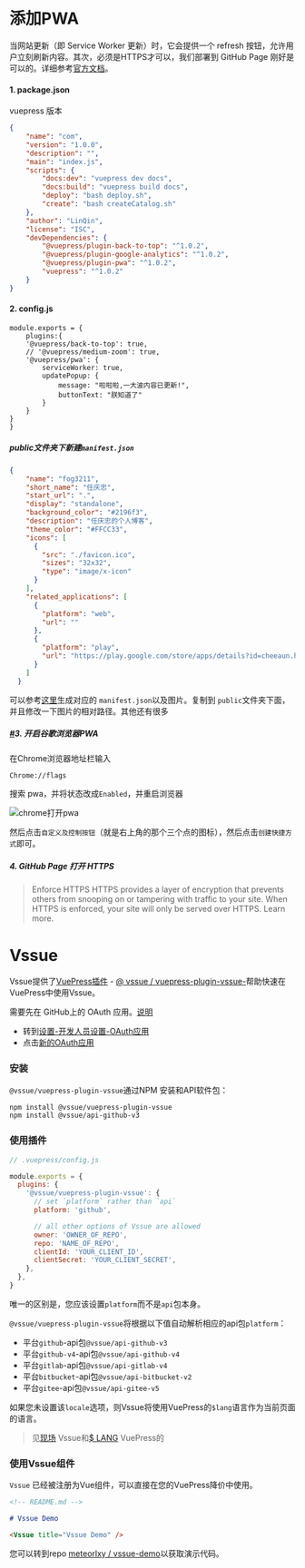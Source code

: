# 添加PWA

当网站更新（即 Service Worker 更新）时，它会提供一个 refresh 按钮，允许用户立刻刷新内容。其次，必须是HTTPS才可以，我们部署到 GitHub Page 刚好是可以的。详细参考[官方文档](https://v1.vuepress.vuejs.org/plugin/official/plugin-pwa.html)。

#### 1. package.json

vuepress 版本

```json
{
	"name": "com",
	"version": "1.0.0",
	"description": "",
	"main": "index.js",
	"scripts": {
		"docs:dev": "vuepress dev docs",
		"docs:build": "vuepress build docs",
		"deploy": "bash deploy.sh",
		"create": "bash createCatalog.sh"
	},
	"author": "LinQin",
	"license": "ISC",
	"devDependencies": {
		"@vuepress/plugin-back-to-top": "^1.0.2",
		"@vuepress/plugin-google-analytics": "^1.0.2",
		"@vuepress/plugin-pwa": "^1.0.2",
		"vuepress": "^1.0.2"
	}
}
```

#### 2. config.js

```vue
module.exports = {
    plugins:{
    '@vuepress/back-to-top': true,
    // '@vuepress/medium-zoom': true,
    '@vuepress/pwa': {
        serviceWorker: true,
        updatePopup: {
            message: "啦啦啦,一大波内容已更新!",
            buttonText: "朕知道了"
        }
    }
}
}
```

##### public文件夹下新建`manifest.json`

```json
{
    "name": "fog3211",
    "short_name": "任庆忠",
    "start_url": ".",
    "display": "standalone",
    "background_color": "#2196f3",
    "description": "任庆忠的个人博客",
    "theme_color": "#FFCC33",
    "icons": [
      {
        "src": "./favicon.ico",
        "sizes": "32x32",
        "type": "image/x-icon"
      }
    ],
    "related_applications": [
      {
        "platform": "web",
        "url": ""
      },
      {
        "platform": "play",
        "url": "https://play.google.com/store/apps/details?id=cheeaun.hackerweb"
      }
    ]
  }
```

可以参考[这里](https://app-manifest.firebaseapp.com/)生成对应的 `manifest.json`以及图片。复制到 `public`文件夹下面，并且修改一下图片的相对路径。其他还有很多

##### [#](https://fog3211.com/blog/vuepress-blog.html#%E5%BC%80%E5%90%AF%E8%B0%B7%E6%AD%8C%E6%B5%8F%E8%A7%88%E5%99%A8pwa)3. 开启谷歌浏览器PWA

在Chrome浏览器地址栏输入

```bash
Chrome://flags
```

搜索 pwa，并将状态改成`Enabled`，并重启浏览器

![chrome打开pwa](https://img.fog3211.com/5L7I%292$70U%28O~K_~55%25%5B%7D6T.png)

然后点击`自定义及控制按钮`（就是右上角的那个三个点的图标），然后点击`创建快捷方式`即可。

##### 4. GitHub Page 打开 HTTPS

> Enforce HTTPS 
> HTTPS provides a layer of encryption that prevents others from snooping on or tampering with traffic to your site.
> When HTTPS is enforced, your site will only be served over HTTPS. Learn more.



# Vssue

Vssue提供了[VuePress插件](https://vuepress.vuejs.org/plugin/) - [@ vssue / vuepress-plugin-vssue-](https://www.npmjs.com/package/@vssue/vuepress-plugin-vssue)帮助快速在VuePress中使用Vssue。

需要先在 GitHub上的 OAuth 应用。[说明](https://vssue.js.org/guide/github.html#create-a-new-oauth-app)

- 转到[设置-开发人员设置-OAuth应用](https://github.com/settings/developers)
- 点击[新的OAuth应用](https://github.com/settings/applications/new)

### 安装

`@vssue/vuepress-plugin-vssue`通过NPM 安装和API软件包：

```bash
npm install @vssue/vuepress-plugin-vssue
npm install @vssue/api-github-v3
```

### 使用插件

```js
// .vuepress/config.js

module.exports = {
  plugins: {
    '@vssue/vuepress-plugin-vssue': {
      // set `platform` rather than `api`
      platform: 'github',

      // all other options of Vssue are allowed
      owner: 'OWNER_OF_REPO',
      repo: 'NAME_OF_REPO',
      clientId: 'YOUR_CLIENT_ID',
      clientSecret: 'YOUR_CLIENT_SECRET',
    },
  },
}
```

唯一的区别是，您应该设置`platform`而不是`api`包本身。

`@vssue/vuepress-plugin-vssue`将根据以下值自动解析相应的api包`platform`：

- 平台`github`-api包`@vssue/api-github-v3`
- 平台`github-v4`-api包`@vssue/api-github-v4`
- 平台`gitlab`-api包`@vssue/api-gitlab-v4`
- 平台`bitbucket`-api包`@vssue/api-bitbucket-v2`
- 平台`gitee`-api包`@vssue/api-gitee-v5`

如果您未设置该`locale`选项，则Vssue将使用VuePress的`$lang`语言作为当前页面的语言。

> 见[现场](https://vssue.js.org/options/#locale) Vssue和[$ LANG](https://vuepress.vuejs.org/guide/global-computed.html#lang) VuePress的

### 使用Vssue组件

`Vssue` 已经被注册为Vue组件，可以直接在您的VuePress降价中使用。

```md
<!-- README.md -->

# Vssue Demo

<Vssue title="Vssue Demo" />
```

您可以转到repo [meteorlxy / vssue-demo](https://github.com/meteorlxy/vssue-demo)以获取演示代码。

